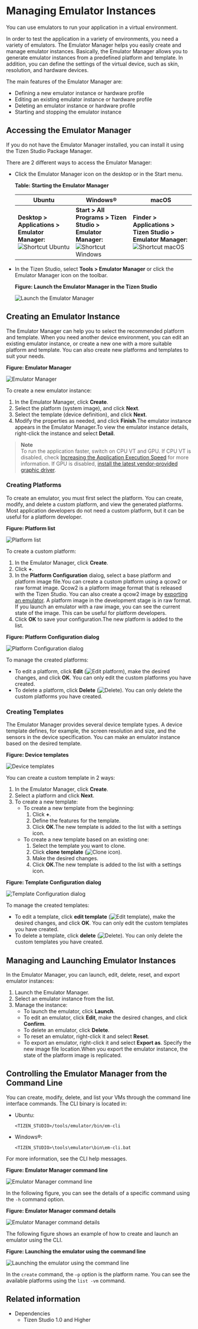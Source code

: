 # Managing Emulator Instances

You can use emulators to run your application in a virtual environment.

In order to test the application in a variety of environments, you need a variety of emulators. The Emulator Manager helps you easily create and manage emulator instances. Basically, the Emulator Manager allows you to generate emulator instances from a predefined platform and template. In addition, you can define the settings of the virtual device, such as skin, resolution, and hardware devices.

The main features of the Emulator Manager are:

- Defining a new emulator instance or hardware profile
- Editing an existing emulator instance or hardware profile
- Deleting an emulator instance or hardware profile
- Starting and stopping the emulator instance

<a name="access"></a>
## Accessing the Emulator Manager

If you do not have the Emulator Manager installed, you can install it using the Tizen Studio Package Manager.

There are 2 different ways to access the Emulator Manager:

- Click the Emulator Manager icon on the desktop or in the Start menu.

  **Table: Starting the Emulator Manager**

  | Ubuntu                                   | Windows®                                 | macOS                                    |
  |----------------------------------------|----------------------------------------|----------------------------------------|
  | **Desktop > Applications > Emulator Manager:**![Shortcut Ubuntu](./media/emulator_manager_linux_shortcut.png) | **Start > All Programs > Tizen Studio > Emulator Manager:**![Shortcut Windows](./media/emulator_manager_win_shortcut.png) | **Finder > Applications > Tizen Studio > Emulator Manager:**![Shortcut macOS](./media/emulator_manager_mac_shortcut.png) |

- In the Tizen Studio, select **Tools > Emulator Manager** or click the Emulator Manager icon on the toolbar.

  **Figure: Launch the Emulator Manager in the Tizen Studio**

  ![Launch the Emulator Manager](./media/emulator_manager_launch.png)

<a name="create"></a>
## Creating an Emulator Instance

The Emulator Manager can help you to select the recommended platform and template. When you need another device environment, you can edit an existing emulator instance, or create a new one with a more suitable platform and template. You can also create new platforms and templates to suit your needs.

**Figure: Emulator Manager**

![Emulator Manager](./media/emulator_manager_common.png)

To create a new emulator instance:

1. In the Emulator Manager, click **Create**.
2. Select the platform (system image), and click **Next**.
3. Select the template (device definition), and click **Next**.
4. Modify the properties as needed, and click **Finish**.The emulator instance appears in the Emulator Manager.To view the emulator instance details, right-click the instance and select **Detail**.
  > **Note**  
  > To run the application faster, switch on CPU VT and GPU. If CPU VT is disabled, check [Increasing the Application Execution Speed](emulator.md#speed) for more information. If GPU is disabled, [install the latest vendor-provided graphic driver](../setup/prerequisites.md#emulator).

### Creating Platforms

To create an emulator, you must first select the platform. You can create, modify, and delete a custom platform, and view the generated platforms. Most application developers do not need a custom platform, but it can be useful for a platform developer.

**Figure: Platform list**

![Platform list](./media/emulator_manager_platforms.png)

To create a custom platform:

1. In the Emulator Manager, click **Create**.
2. Click **+**.
3. In the **Platform Configuration** dialog, select a base platform and platform image file.You can create a custom platform using a qcow2 or raw format image. Qcow2 is a platform image format that is released with the Tizen Studio. You can also create a qcow2 image by [exporting an emulator](#export). A platform image in the development stage is in raw format. If you launch an emulator with a raw image, you can see the current state of the image. This can be useful for platform developers.
4. Click **OK** to save your configuration.The new platform is added to the list.

**Figure: Platform Configuration dialog**

![Platform Configuration dialog](./media/emulator_manager_platform_config.png)

To manage the created platforms:

- To edit a platform, click **Edit** (![Edit platform](./media/emulator_manager_modify.png)), make the desired changes, and click **OK**. You can only edit the custom platforms you have created.
- To delete a platform, click **Delete** (![Delete](./media/emulator_manager_delete.png)). You can only delete the custom platforms you have created.

### Creating Templates

The Emulator Manager provides several device template types. A device template defines, for example, the screen resolution and size, and the sensors in the device specification. You can make an emulator instance based on the desired template.

**Figure: Device templates**

![Device templates](./media/emulator_manager_device_template.png)

You can create a custom template in 2 ways:

1. In the Emulator Manager, click **Create**.
2. Select a platform and click **Next**.
3. To create a new template:
   - To create a new template from the beginning:
     1. Click **+**.
     2. Define the features for the template.
     3. Click **OK**.The new template is added to the list with a settings icon.
   - To create a new template based on an existing one:
     1. Select the template you want to clone.
     2. Click **clone template** (![Clone icon](./media/emulator_manager_clone.png)).
     3. Make the desired changes.
     4. Click **OK**.The new template is added to the list with a settings icon.

**Figure: Template Configuration dialog**

![Template Configuration dialog](./media/emulator_manager_template_config.png)

To manage the created templates:

- To edit a template, click **edit template** (![Edit template](./media/emulator_manager_modify.png)), make the desired changes, and click **OK**. You can only edit the custom templates you have created.
- To delete a template, click **delete** (![Delete](./media/emulator_manager_delete.png)). You can only delete the custom templates you have created.

<a name="manage"></a>
## Managing and Launching Emulator Instances

In the Emulator Manager, you can launch, edit, delete, reset, and export emulator instances:

1. Launch the Emulator Manager.
2. Select an emulator instance from the list.
3. Manage the instance:
   - To launch the emulator, click **Launch**.
   - To edit an emulator, click **Edit**, make the desired changes, and click **Confirm**.
   - To delete an emulator, click **Delete**.
   - To reset an emulator, right-click it and select **Reset**.
   - To export an emulator, right-click it and select **Export as**. Specify the new image file location.When you export the emulator instance, the state of the platform image is replicated.

<a name="control"></a>
## Controlling the Emulator Manager from the Command Line

You can create, modify, delete, and list your VMs through the command line interface commands. The CLI binary is located in:

- Ubuntu:

  `<TIZEN_STUDIO>/tools/emulator/bin/em-cli`

- Windows®:

  `<TIZEN_STUDIO>\tools\emulator\bin\em-cli.bat`

For more information, see the CLI help messages.

**Figure: Emulator Manager command line**

![Emulator Manager command line](./media/emulator_manager_cli.png)

In the following figure, you can see the details of a specific command using the `-h` command option.

**Figure: Emulator Manager command details**

![Emulator Manager command details](./media/emulator_manager_cli_detail.png)

The following figure shows an example of how to create and launch an emulator using the CLI.

**Figure: Launching the emulator using the command line**

![Launching the emulator using the command line](./media/emulator_manager_cli_create.png)

In the `create` command, the `–p` option is the platform name. You can see the available platforms using the `list -vm` command.

## Related information
* Dependencies
  - Tizen Studio 1.0 and Higher
